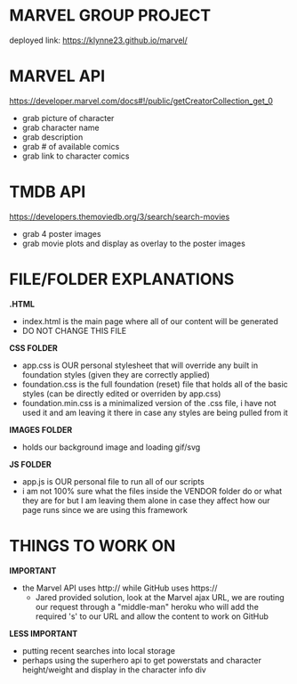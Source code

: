 # MARVEL GROUP PROJECT 

deployed link: https://klynne23.github.io/marvel/

# MARVEL API
https://developer.marvel.com/docs#!/public/getCreatorCollection_get_0
* grab picture of character
* grab character name
* grab description
* grab # of available comics
* grab link to character comics

# TMDB API
https://developers.themoviedb.org/3/search/search-movies
* grab 4 poster images
* grab movie plots and display as overlay to the poster images

# FILE/FOLDER EXPLANATIONS

**.HTML**
* index.html is the main page where all of our content will be generated
* DO NOT CHANGE THIS FILE

**CSS FOLDER**
* app.css is OUR personal stylesheet that will override any built in foundation styles (given they are correctly applied)
* foundation.css is the full foundation (reset) file that holds all of the basic styles (can be directly edited or overriden by app.css)
* foundation.min.css is a minimalized version of the .css file, i have not used it and am leaving it there in case any styles are being pulled from it

**IMAGES FOLDER**
* holds our background image and loading gif/svg

**JS FOLDER**
* app.js is OUR personal file to run all of our scripts
* i am not 100% sure what the files inside the VENDOR folder do or what they are for but I am leaving them alone in case they affect how our page runs since we are using this framework

# THINGS TO WORK ON
**IMPORTANT**
* the Marvel API uses http:// while GitHub uses https:// 
    * Jared provided solution, look at the Marvel ajax URL, we are routing our request through a "middle-man" heroku who will add the required 's' to our URL and allow the content to work on GitHub
    
**LESS IMPORTANT**   
* putting recent searches into local storage
* perhaps using the superhero api to get powerstats and character height/weight and display in the character info div
